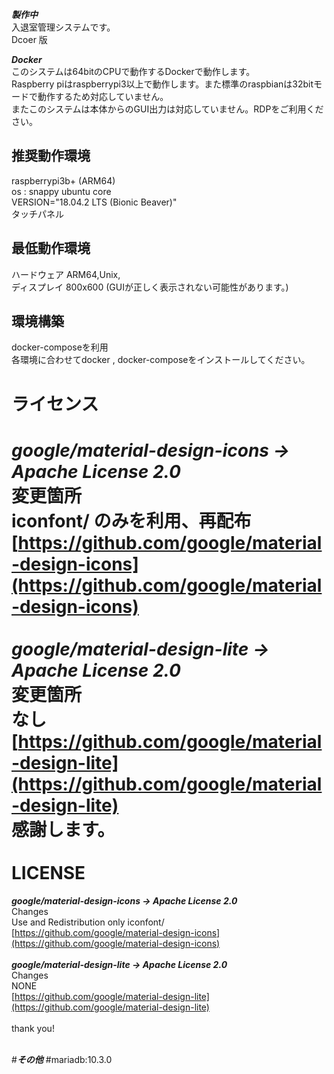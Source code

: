 ***製作中*** <br>
入退室管理システムです。<br>
Dcoer 版<br>

***Docker***<br>
このシステムは64bitのCPUで動作するDockerで動作します。<br>
Raspberry piはraspberrypi3以上で動作します。また標準のraspbianは32bitモードで動作するため対応していません。<br>
またこのシステムは本体からのGUI出力は対応していません。RDPをご利用ください。<br>


推奨動作環境<br>
----------------
raspberrypi3b+ (ARM64)<br>
os : snappy ubuntu core<br>
VERSION="18.04.2 LTS (Bionic Beaver)"<br>
タッチパネル<br>

最低動作環境<br>
----------------
ハードウェア ARM64,Unix,<br>
ディスプレイ 800x600 (GUIが正しく表示されない可能性があります。)<br>

環境構築<br>
-----------------
docker-composeを利用<br>
各環境に合わせてdocker , docker-composeをインストールしてください。<br>

ライセンス<br>
====================
***google/material-design-icons -> Apache License 2.0***<br>
変更箇所<br>
iconfont/ のみを利用、再配布<br>
[https://github.com/google/material-design-icons](https://github.com/google/material-design-icons)<br>
<br>
***google/material-design-lite -> Apache License 2.0***<br>
変更箇所<br>
なし<br>
[https://github.com/google/material-design-lite](https://github.com/google/material-design-lite)
<br>
感謝します。
<br><br>
LICENSE<br>
=====================
***google/material-design-icons -> Apache License 2.0***<br>
Changes<br>
Use and Redistribution only iconfont/<br>
[https://github.com/google/material-design-icons](https://github.com/google/material-design-icons)<br>
<br>
***google/material-design-lite -> Apache License 2.0***<br>
Changes<br>
NONE<br>
[https://github.com/google/material-design-lite](https://github.com/google/material-design-lite)<br>
<br>
thank you!
<br><br>


#***その他***
#mariadb:10.3.0
